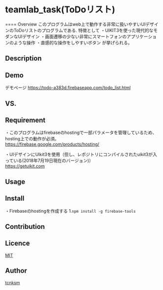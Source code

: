 # teamlab_task(ToDoリスト)
====
Overview
  このプログラムはweb上で動作する非常に扱いやすいUIデザインのToDoリストのプログラムである.
  特徴として
  ・UIKIT3を使った現代的なモダンなUIデザイン
  ・画面遷移の少ない非常にスマートフォンのアプリケーションのような操作
  ・直感的な操作をしやすいボタン
  が挙げられる。

## Description


## Demo
デモページ
https://todo-a383d.firebaseapp.com/todo_list.html

## VS. 

## Requirement
・このプログラムはfirebaseのhostingで一部パラメータを管理しているため、
  hosting上での動作が必須。  
  https://firebase.google.com/products/hosting/

・UIデザインにUIkit3を使用（但し、レポジトリにコンパイルされたuikit3が入っている(2018年7月19日現在のバージョン)）  
  https://getuikit.com


## Usage

## Install
・Firebaseのhostingを作成する
  1.`npm install -g firebase-tools`

## Contribution

## Licence

[MIT](https://github.com/tcnksm/tool/blob/master/LICENCE)

## Author

[tcnksm](https://github.com/tcnksm)
